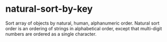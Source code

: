 # natural-sort-by-key
Sort array of objects by natural, human, alphanumeric order. Natural sort order is an ordering of strings in alphabetical order, except that multi-digit numbers are ordered as a single character.
